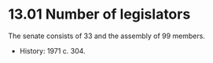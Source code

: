 13.01 Number of legislators
===========================

The senate consists of 33 and the assembly of 99 members.

+	History: 1971 c. 304.